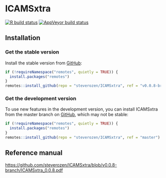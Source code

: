 
<!-- README.md is generated from README.Rmd. Please edit that file -->

# ICAMSxtra

<!-- badges: start -->

[![R build
status](https://github.com/steverozen/ICAMSxtra/workflows/R-CMD-check/badge.svg)](https://github.com/steverozen/ICAMSxtra/actions)
[![AppVeyor build
status](https://ci.appveyor.com/api/projects/status/github/steverozen/ICAMSxtra?branch=master&svg=true)](https://ci.appveyor.com/project/steverozen/ICAMSxtra)

<!-- badges: end -->

## Installation

### Get the stable version

Install the stable version from [GitHub](https://github.com/):

``` r
if (!requireNamespace("remotes", quietly = TRUE)) {
  install.packages("remotes")
}
remotes::install_github(repo = "steverozen/ICAMSxtra", ref = "v0.0.8-branch")
```

### Get the development version

To use new features in the development version, you can install
ICAMSxtra from the master branch on [GitHub](https://github.com/), which
may not be stable:

``` r
if (!requireNamespace("remotes", quietly = TRUE)) {
  install.packages("remotes")
}
remotes::install_github(repo = "steverozen/ICAMSxtra", ref = "master")
```

## Reference manual

<https://github.com/steverozen/ICAMSxtra/blob/v0.0.8-branch/ICAMSxtra_0.0.8.pdf>
